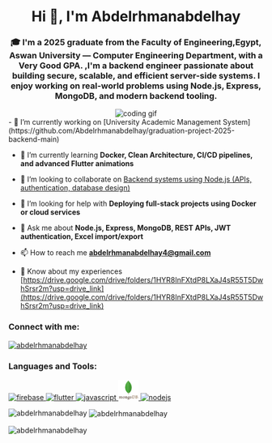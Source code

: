 <h1 align="center">Hi 👋, I'm Abdelrhmanabdelhay</h1>
<h3 align="center">🎓 I'm a 2025 graduate from the Faculty of Engineering,Egypt, Aswan University — Computer Engineering Department, with a Very Good GPA.
,I'm a backend engineer passionate about building secure, scalable, and efficient server-side systems. I enjoy working on real-world problems using Node.js, Express, MongoDB, and modern backend tooling.
</h3>

<div align="center">
  <img src="https://user-images.githubusercontent.com/74038190/212750680-266fa8aa-39f1-4e8b-8873-7181dbaf3d7c.gif" alt="coding gif" width="400"/>
</div>
- 🔭 I’m currently working on [University Academic Management System](https://github.com/Abdelrhmanabdelhay/graduation-project-2025-backend-main)

- 🌱 I’m currently learning **Docker, Clean Architecture, CI/CD pipelines, and advanced Flutter animations**

- 👯 I’m looking to collaborate on [Backend systems using Node.js (APIs, authentication, database design)](https://github.com/Abdelrhmanabdelhay/Doctor-app-System-nodejs)

- 🤝 I’m looking for help with **Deploying full-stack projects using Docker or cloud services**

- 💬 Ask me about **Node.js, Express, MongoDB, REST APIs, JWT authentication, Excel import/export**

- 📫 How to reach me **abdelrhmanabdelhay4@gmail.com**

- 📄 Know about my experiences [https://drive.google.com/drive/folders/1HYR8InFXtdP8LXaJ4sR55T5DwhSrsr2m?usp=drive_link](https://drive.google.com/drive/folders/1HYR8InFXtdP8LXaJ4sR55T5DwhSrsr2m?usp=drive_link)

<h3 align="left">Connect with me:</h3>
<p align="left">
<a href="https://linkedin.com/in/abdelrhmanabdelhay" target="blank"><img align="center" src="https://user-images.githubusercontent.com/74038190/235294012-0a55e343-37ad-4b0f-924f-c8431d9d2483.gif" alt="abdelrhmanabdelhay" height="30" width="40" /></a>
</p>

<h3 align="left">Languages and Tools:</h3>
<p align="left"> <a href="https://firebase.google.com/" target="_blank" rel="noreferrer"> <img src="https://www.vectorlogo.zone/logos/firebase/firebase-icon.svg" alt="firebase" width="40" height="40"/> </a> <a href="https://flutter.dev" target="_blank" rel="noreferrer"> <img src="https://www.vectorlogo.zone/logos/flutterio/flutterio-icon.svg" alt="flutter" width="40" height="40"/> </a> <a href="https://developer.mozilla.org/en-US/docs/Web/JavaScript" target="_blank" rel="noreferrer"> <img src="https://user-images.githubusercontent.com/74038190/212257454-16e3712e-945a-4ca2-b238-408ad0bf87e6.gif" alt="javascript" width="40" height="40"/> </a> <a href="https://www.mongodb.com/" target="_blank" rel="noreferrer"> <img src="https://raw.githubusercontent.com/devicons/devicon/master/icons/mongodb/mongodb-original-wordmark.svg" alt="mongodb" width="40" height="40"/> </a> <a href="https://nodejs.org" target="_blank" rel="noreferrer"> <img src="https://user-images.githubusercontent.com/74038190/212257460-738ff738-247f-4445-a718-cdd0ca76e2db.gif" alt="nodejs" width="40" height="40"/> </a> </p>

<p><img align="left" src="https://github-readme-stats.vercel.app/api/top-langs?username=abdelrhmanabdelhay&show_icons=true&locale=en&layout=compact" alt="abdelrhmanabdelhay" /></p>

<p>&nbsp;<img align="center" src="https://github-readme-stats.vercel.app/api?username=abdelrhmanabdelhay&show_icons=true&locale=en" alt="abdelrhmanabdelhay" /></p>

<p><img align="center" src="https://github-readme-streak-stats.herokuapp.com/?user=abdelrhmanabdelhay&" alt="abdelrhmanabdelhay" /></p>
